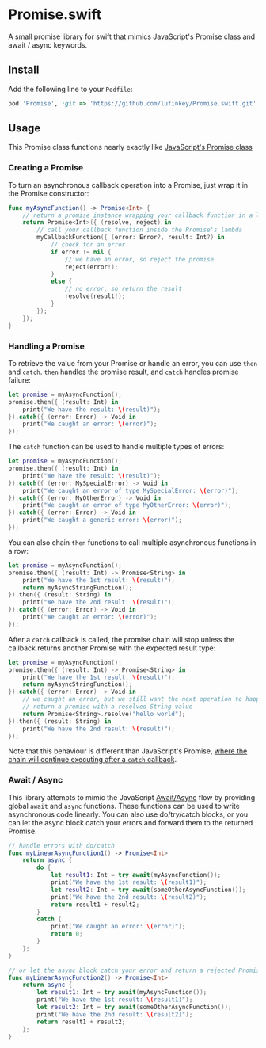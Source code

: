 # Promise.swift

A small promise library for swift that mimics JavaScript's Promise class and await / async keywords.

## Install

Add the following line to your `Podfile`:

```ruby
pod 'Promise', :git => 'https://github.com/lufinkey/Promise.swift.git'
```

## Usage

This Promise class functions nearly exactly like [JavaScript's Promise class](https://developer.mozilla.org/en-US/docs/Web/JavaScript/Reference/Global_Objects/Promise)

### Creating a Promise

To turn an asynchronous callback operation into a Promise, just wrap it in the Promise constructor:

```swift
func myAsyncFunction() -> Promise<Int> {
	// return a promise instance wrapping your callback function in a lambda
	return Promise<Int>({ (resolve, reject) in
		// call your callback function inside the Promise's lambda
		myCallbackFunction({ (error: Error?, result: Int?) in
			// check for an error
			if error != nil {
				// we have an error, so reject the promise
				reject(error!);
			}
			else {
				// no error, so return the result
				resolve(result!);
			}
		});
	});
}
```

### Handling a Promise

To retrieve the value from your Promise or handle an error, you can use `then` and `catch`. `then` handles the promise result, and `catch` handles promise failure:

```swift
let promise = myAsyncFunction();
promise.then({ (result: Int) in
	print("We have the result: \(result)");
}).catch({ (error: Error) -> Void in
	print("We caught an error: \(error)");
});
```

The `catch` function can be used to handle multiple types of errors:

```swift
let promise = myAsyncFunction();
promise.then({ (result: Int) in
	print("We have the result: \(result)");
}).catch({ (error: MySpecialError) -> Void in
	print("We caught an error of type MySpecialError: \(error)");
}).catch({ (error: MyOtherError) -> Void in
	print("We caught an error of type MyOtherError: \(error)");
}).catch({ (error: Error) -> Void in
	print("We caught a generic error: \(error)");
});
```

You can also chain `then` functions to call multiple asynchronous functions in a row:

```swift
let promise = myAsyncFunction();
promise.then({ (result: Int) -> Promise<String> in
	print("We have the 1st result: \(result)");
	return myAsyncStringFunction();
}).then({ (result: String) in
	print("We have the 2nd result: \(result)");
}).catch({ (error: Error) -> Void in
	print("We caught an error: \(error)");
});
```

After a `catch` callback is called, the promise chain will stop unless the callback returns another Promise with the expected result type:

```swift
let promise = myAsyncFunction();
promise.then({ (result: Int) -> Promise<String> in
	print("We have the 1st result: \(result)");
	return myAsyncStringFunction();
}).catch({ (error: Error) -> Void in
	// we caught an error, but we still want the next operation to happen
	// return a promise with a resolved String value
	return Promise<String>.resolve("hello world");
}).then({ (result: String) in
	print("We have the 2nd result: \(result)");
});
```

Note that this behaviour is different than JavaScript's Promise, [where the chain will continue executing after a `catch` callback](https://developer.mozilla.org/en-US/docs/Web/JavaScript/Reference/Global_Objects/Promise/catch).

### Await / Async

This library attempts to mimic the JavaScript [Await/Async](https://developer.mozilla.org/en-US/docs/Web/JavaScript/Reference/Statements/async_function) flow by providing global `await` and `async` functions.
These functions can be used to write asynchronous code linearly. You can also use do/try/catch blocks, or you can let the async block catch your errors and forward them to the returned Promise.

```swift
// handle errors with do/catch
func myLinearAsyncFunction1() -> Promise<Int>
	return async {
		do {
			let result1: Int = try await(myAsyncFunction());
			print("We have the 1st result: \(result1)");
			let result2: Int = try await(someOtherAsyncFunction());
			print("We have the 2nd result: \(result2)");
			return result1 + result2;
		}
		catch {
			print("We caught an error: \(error)");
			return 0;
		}
	};
}

// or let the async block catch your error and return a rejected Promise if something throws an Error
func myLinearAsyncFunction2() -> Promise<Int>
	return async {
		let result1: Int = try await(myAsyncFunction());
		print("We have the 1st result: \(result1)");
		let result2: Int = try await(someOtherAsyncFunction());
		print("We have the 2nd result: \(result2)");
		return result1 + result2;
	};
}
```


